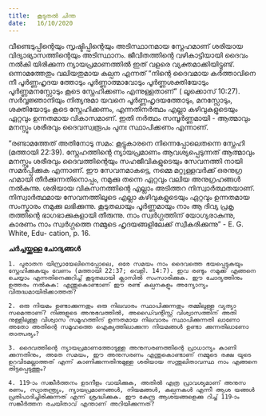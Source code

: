 ```yaml
---
title:  കൂടുതൽ ചിന്ത
date:   16/10/2020
---
```


വീണ്ടെടുപ്പിന്റെയും സൃഷ്ടിപ്പിന്റെയും അടിസ്ഥാനമായ സ്നേഹമാണ് ശരിയായ വിദ്യാഭ്യാസത്തിന്റെയും അടിസ്ഥാനം. ജീവിതത്തിന്റെ വഴികാട്ടിയായി ദൈവം നൽകി യിരിക്കുന്ന ന്യായപ്രമാണത്തിൽ ഇത് വളരെ വ്യക്തമാക്കിയിട്ടുണ്ട്. ഒന്നാമത്തേതും വലിയതുമായ കല്പന എന്നത് “നിന്റെ ദൈവമായ കർത്താവിനെ നീ പൂർണ്ണഹൃദയ ത്തോടും പൂർണ്ണാത്മാവോടും പൂർണ്ണശക്തിയോടും പൂർണ്ണമനസ്സോടും കൂടെ സ്നേഹിക്കണം എന്നുള്ളതാണ്” ( ലൂക്കൊസ് 10:27). സർവ്വജ്ഞാനിയും നിത്യനുമാ യവനെ പൂർണ്ണഹൃദയത്തോടും, മനസ്സോടും, ശക്തിയോടും കൂടെ സ്നേഹിക്കണം, എന്നതിനർത്ഥം എല്ലാ കഴിവുകളുടെയും ഏറ്റവും ഉന്നതമായ വികാസമാണ്. ഇതി നർത്ഥം സമ്പൂർണ്ണമായി - ആത്മാവും മനസ്സും ശരീരവും ദൈവസ്വരൂപം പുനഃ സ്ഥാപിക്കണം എന്നാണ്.

“രണ്ടാമത്തേത് അതിനോടു സമം: കൂട്ടുകാരനെ നിന്നെപ്പോലെതന്നെ സ്നേഹി (മത്തായി 22:39). സ്നേഹത്തിന്റെ ന്യായപ്രമാണം ആവശ്യപ്പെടുന്നത് ആത്മാവും മനസ്സും ശരീരവും ദൈവത്തിന്റെയും സഹജീവികളുടെയും സേവനത്തി നായി സമർപ്പിക്കുക എന്നാണ്. ഈ സേവനമാകട്ടെ, നമ്മെ മറ്റുള്ളവർക്ക് ഒരനുഗ്ര ഹമായി തീർക്കുന്നതിനൊപ്പം, നമുക്കു തന്നെ ഏറ്റവും വലിയ അനുഗ്രഹങ്ങൾ നൽകുന്നു. ശരിയായ വികസനത്തിന്റെ എല്ലാം അടിത്തറ നിസ്വാർത്ഥതയാണ്. നിസ്വാർത്ഥമായ സേവനത്തിലൂടെ എല്ലാ കഴിവുകളുടെയും ഏറ്റവും ഉന്നതമായ സംസ്കാരം നമുക്കു ലഭിക്കുന്നു. കൂടുതലായും പൂർണ്ണമായും നാം ആ ദിവ്യ പ്രകൃ തത്തിന്റെ ഭാഗഭാക്കുകളായി തീരുന്നു. നാം സ്വർഗ്ഗത്തിന് യോഗ്യരാകുന്നു, കാരണം നാം സ്വർഗ്ഗത്തെ നമ്മുടെ ഹൃദയങ്ങളിലേക്ക് സ്വീകരിക്കുന്നു” - E. G. White, Edu- cation, p. 16.

**ചർച്ചയ്ക്കുള്ള ചോദ്യങ്ങൾ**

`1. പുരാതന യിസ്രായേലിനെപ്പോലെ, ഒരേ സമയം നാം ദൈവത്തെ ഭയപ്പെടുകയും സ്നേഹിക്കുകയും വേണം (മത്തായി 22:37; വെളി. 14:7). ഇവ രണ്ടും നമുക്ക് എങ്ങനെ ചെയ്യാം എന്നതിനെക്കുറിച്ച് കൂടുതലായി ക്ലാസിൽ സംസാരിക്കുക. ഈ ചോദ്യത്തിനും ഉത്തരം നൽകുക: എന്തുകൊണ്ടാണ് ഈ രണ്ട് കല്പനകളും അന്യോന്യം വിരുദ്ധമായിരിക്കാത്തത്?`

`2. ഒരു നിയമം ഉണ്ടാക്കുന്നതും ഒരു നിലവാരം സ്ഥാപിക്കുന്നതും തമ്മിലുള്ള വ്യത്യാ സമെന്താണ്? നിങ്ങളുടെ അനുഭവത്തിൽ, അഡൈ്വന്റിസ്റ്റ് വിശ്വാസത്തിന് അതി നുള്ളിലുള്ള വിശ്വാസ സമൂഹത്തിന് ഉന്നതമായ നിലവാരം സ്ഥാപിക്കുന്നതി ലാണോ അതോ അതിന്റെ സമൂഹത്തെ ഐക്യത്തിലാക്കുന്ന നിയമങ്ങൾ ഉണ്ടാ ക്കുന്നതിലാണോ താത്പര്യം?`

`3. ദൈവത്തിന്റെ ന്യായപ്രമാണത്തോടുള്ള അനുസരണത്തിന്റെ പ്രാധാന്യം കാണി ക്കുന്നതിനും, അതേ സമയം, ഈ അനുസരണം എന്തുകൊണ്ടാണ് നമ്മുടെ രക്ഷ യുടെ ഉറവിടമല്ലാത്തത് എന്ന് കാണിക്കുന്നതിനുമുള്ള ശരിയായ സന്തുലിതാവസ്ഥ നാം എങ്ങനെ തിട്ടപ്പെടുത്തും?`

`4. 119-ാം സങ്കീർത്തനം ഉടനീളം വായിക്കുക, അതിൽ എത്ര പ്രാവശ്യമാണ് അനുസ രണം, സ്വാതന്ത്ര്യം, ന്യായപ്രമാണങ്ങൾ, നിയമങ്ങൾ, കല്പനകൾ എന്നീ ആശ യങ്ങൾ പ്രതിപാദിച്ചിരിക്കുന്നത് എന്ന് ശ്രദ്ധിക്കുക. ഈ കേന്ദ്ര ആശയങ്ങളെക്കു റിച്ച് 119-ാം സങ്കീർത്തന രചയിതാവ് എന്താണ് അറിയിക്കുന്നത്?`